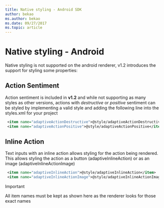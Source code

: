 ```yaml
---
title: Native styling - Android SDK
author: bekao
ms.author: bekao
ms.date: 09/27/2017
ms.topic: article
---
```


# Native styling - Android

Native styling is not supported on the android renderer, v1.2 introduces the support for styling some properties:

## Action Sentiment

Action sentiment is included in **v1.2** and while not supporting as many styles as other versions, actions with *destructive* or *positive* sentiment can be styled by implementing a valid style and adding the following line into the styles.xml for your project

```styles.xml
 <item name="adaptiveActionDestructive">@style/adaptiveActionDestructive</item>
 <item name="adaptiveActionPositive">@style/adaptiveActionPositive</item>
```

## Inline Action

Text inputs with an inline action allows styling for the action being rendered. This allows styling the action as a button (adaptiveInlineAction) or as an image (adaptiveInlineActionImage)

```styles.xml
 <item name="adaptiveInlineAction">@style/adaptiveInlineAction</item>
 <item name="adaptiveInlineActionImage">@style/adaptiveInlineActionImage</item>
```

> [!IMPORTANT]
> All item names must be kept as shown here as the renderer looks for those exact names
